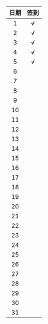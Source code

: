 |  日期  |  签到  |
| :--: | :--: |
|  1   |  √   |
|  2   |  √   |
|  3   |  √   |
|  4   |  √   |
|  5   |  √   |
|  6   |      |
|  7   |      |
|  8   |      |
|  9   |      |
|  10  |      |
|  11  |      |
|  12  |      |
|  13  |      |
|  14  |      |
|  15  |      |
|  16  |      |
|  17  |      |
|  18  |      |
|  19  |      |
|  20  |      |
|  21  |      |
|  22  |      |
|  23  |      |
|  24  |      |
|  25  |      |
|  26  |      |
|  27  |      |
|  28  |      |
|  29  |      |
|  30  |      |
|  31  |      |
